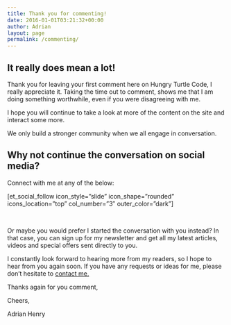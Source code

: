 ```yaml
---
title: Thank you for commenting!
date: 2016-01-01T03:21:32+00:00
author: Adrian
layout: page
permalink: /commenting/
---
```

## It really does mean a lot!

Thank you for leaving your first comment here on Hungry Turtle Code, I really appreciate it. Taking the time out to comment, shows me that I am doing something worthwhile, even if you were disagreeing with me.

I hope you will continue to take a look at more of the content on the site and interact some more.

We only build a stronger community when we all engage in conversation.

## Why not continue the conversation on social media?

Connect with me at any of the below:

<div class="comment-social">
  [et_social_follow icon_style=&#8221;slide&#8221; icon_shape=&#8221;rounded&#8221; icons_location=&#8221;top&#8221; col_number=&#8221;3&#8243; outer_color=&#8221;dark&#8221;]
</div>

&nbsp;

Or maybe you would prefer I started the conversation with you instead? In that case, you can sign up for my newsletter and get all my latest articles, videos and special offers sent directly to you.

I constantly look forward to hearing more from my readers, so I hope to hear from you again soon. If you have any requests or ideas for me, please don&#8217;t hesitate to [contact me.](/contact-me/)

Thanks again for you comment,

Cheers,

Adrian Henry
